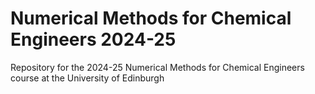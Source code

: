 # Numerical Methods for Chemical Engineers 2024-25

Repository for the 2024-25 Numerical Methods for Chemical Engineers course at the University of Edinburgh
